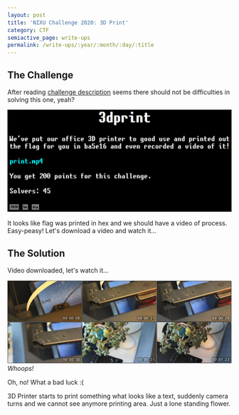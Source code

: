 ```yaml
---
layout: post
title: 'NIXU Challenge 2020: 3D Print'
category: CTF
semiactive_page: write-ups
permalink: /write-ups/:year/:month/:day/:title
---
```

## The Challenge
After reading [challenge description](https://thenixuchallenge.com/c/3dprint) seems there should not be difficulties
in solving this one, yeah?

[![Challenge Description](/images/write-ups/NIXU2020/3dprint/challenge.png)](/images/write-ups/NIXU2020/3dprint/challenge.png)

It looks like flag was printed in hex and we should have a video of process. Easy-peasy! Let's download a video and watch it...

## The Solution
Video downloaded, let's watch it...

[![Video Thumbnails](/images/write-ups/NIXU2020/3dprint/video_thumbs.png)](/images/write-ups/NIXU2020/3dprint/video_thumbs.png)
*Whoops!*

Oh, no! What a bad luck :(

3D Printer starts to print something what looks like a text, suddenly camera turns and we cannot see anymore printing area.
Just a lone standing flower.
